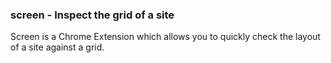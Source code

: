 ### screen - Inspect the grid of a site 
Screen is a Chrome Extension which allows you to quickly check the layout of a site against a grid.
